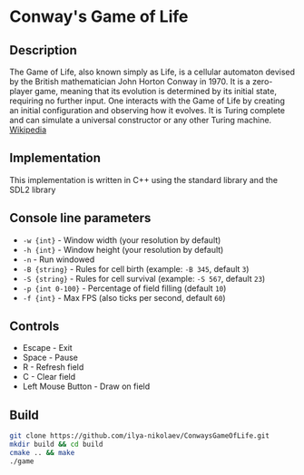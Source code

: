 # Conway's Game of Life

## Description
The Game of Life, also known simply as Life, is a cellular automaton devised by the British mathematician John Horton Conway in 1970. It is a zero-player game, meaning that its evolution is determined by its initial state, requiring no further input. One interacts with the Game of Life by creating an initial configuration and observing how it evolves. It is Turing complete and can simulate a universal constructor or any other Turing machine.
[Wikipedia](https://en.wikipedia.org/wiki/Conway%27s_Game_of_Life)

## Implementation
This implementation is written in C++ using the standard library and the SDL2 library

## Console line parameters
+ `-w {int}` - Window width (your resolution by default)
+ `-h {int}` - Window height (your resolution by default)
+ `-n` - Run windowed
+ `-B {string}` - Rules for cell birth (example: `-B 345`, default `3`)
+ `-S {string}` - Rules for cell survival (example: `-S 567`, default `23`)
+ `-p {int 0-100}` - Percentage of field filling (default `10`)
+ `-f {int}` - Max FPS (also ticks per second, default `60`)

## Controls
+ Escape - Exit
+ Space - Pause
+ R - Refresh field
+ C - Clear field
+ Left Mouse Button - Draw on field

## Build
```Bash
git clone https://github.com/ilya-nikolaev/ConwaysGameOfLife.git
mkdir build && cd build
cmake .. && make
./game
```
